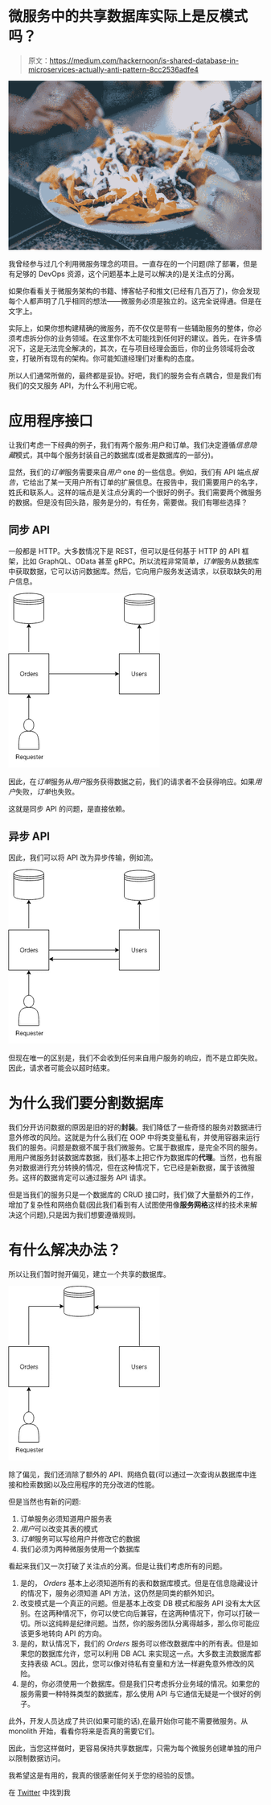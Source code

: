 # 微服务中的共享数据库实际上是反模式吗？

> 原文：<https://medium.com/hackernoon/is-shared-database-in-microservices-actually-anti-pattern-8cc2536adfe4>

![](img/c2a41a6250f550db8af4fcffa43e9189.png)

我曾经参与过几个利用微服务理念的项目。一直存在的一个问题(除了部署，但是有足够的 DevOps 资源，这个问题基本上是可以解决的)是关注点的分离。

如果你看看关于微服务架构的书籍、博客帖子和推文(已经有几百万了)，你会发现每个人都声明了几乎相同的想法——微服务必须是独立的。这完全说得通。但是在文字上。

实际上，如果你想构建精确的微服务，而不仅仅是带有一些辅助服务的整体，你必须考虑拆分你的业务领域。在这里你不太可能找到任何好的建议。首先，在许多情况下，这是无法完全解决的，其次，在与项目经理会面后，你的业务领域将会改变，打破所有现有的架构。你可能知道经理们对重构的态度。

所以人们通常所做的，最终都是妥协。好吧，我们的服务会有点耦合，但是我们有我们的交叉服务 API，为什么不利用它呢。

# 应用程序接口

让我们考虑一下经典的例子，我们有两个服务:用户和订单。我们决定遵循*信息隐藏*模式，其中每个服务封装自己的数据库(或者是数据库的一部分)。

显然，我们的*订单*服务需要来自*用户* one 的一些信息。例如，我们有 API 端点*报告*，它给出了某一天用户所有订单的扩展信息。在报告中，我们需要用户的名字，姓氏和联系人。这样的端点是关注点分离的一个很好的例子。我们需要两个微服务的数据。但是没有回头路，服务是分的，有任务，需要做。我们有哪些选择？

## 同步 API

一般都是 HTTP。大多数情况下是 REST，但可以是任何基于 HTTP 的 API 框架，比如 GraphQL、OData 甚至 gRPC。所以流程非常简单，*订单*服务从数据库中获取数据，它可以访问数据库。然后，它向用户服务发送请求，以获取缺失的用户信息。

![](img/60a74ef84352e155616ae3b2d1e4c7a4.png)

因此，在*订单*服务从*用户*服务获得数据之前，我们的请求者不会获得响应。如果*用户*失败，*订单*也失败。

这就是同步 API 的问题，是直接依赖。

## 异步 API

因此，我们可以将 API 改为异步传输，例如流。

![](img/b6848bf2a0e0e97612d317d04dccec10.png)

但现在唯一的区别是，我们不会收到任何来自用户服务的响应，而不是立即失败。因此，请求者可能会以超时结束。

# 为什么我们要分割数据库

我们分开访问数据的原因是旧的好的**封装**。我们降低了一些奇怪的服务对数据进行意外修改的风险。这就是为什么我们在 OOP 中将类变量私有，并使用容器来运行我们的服务。问题是数据不属于我们微服务。它属于数据库，是完全不同的服务。用用户微服务封装数据库数据，我们基本上把它作为数据库的**代理**。当然，也有服务对数据进行充分转换的情况，但在这种情况下，它已经是新数据，属于该微服务。这样的数据肯定可以通过服务 API 请求。

但是当我们的服务只是一个数据库的 CRUD 接口时，我们做了大量额外的工作，增加了复杂性和网络负载(因此我们看到有人试图使用像**服务网格**这样的技术来解决这个问题),只是因为我们想要遵循规则。

# 有什么解决办法？

所以让我们暂时抛开偏见，建立一个共享的数据库。

![](img/0969fface1715273f3f423688548a02f.png)

除了偏见，我们还消除了额外的 API、网络负载(可以通过一次查询从数据库中连接和检索数据)以及应用程序的充分改进的性能。

但是当然也有新的问题:

1.  订单服务必须知道用户服务表
2.  *用户*可以改变其表的模式
3.  *订单*服务可以写给用户并修改它的数据
4.  我们必须为两种微服务使用一个数据库

看起来我们又一次打破了关注点的分离。但是让我们考虑所有的问题。

1.  是的， *Orders* 基本上必须知道所有的表和数据库模式。但是在信息隐藏设计的情况下，服务必须知道 API 方法，这仍然是同类的额外知识。
2.  改变模式是一个真正的问题。但是基本上改变 DB 模式和服务 API 没有太大区别。在这两种情况下，你可以使它向后兼容，在这两种情况下，你可以打破一切。所以这纯粹是纪律问题。当然，你的服务团队分离得越多，那么你可能应该更多地转向 API 的方向。
3.  是的，默认情况下，我们的 *Orders* 服务可以修改数据库中的所有表。但是如果您的数据库允许，您可以利用 DB ACL 来实现这一点。大多数主流数据库都支持表级 ACL。因此，您可以像对待私有变量和方法一样避免意外修改的风险。
4.  是的，你必须使用一个数据库。但是我们只考虑拆分业务域的情况。如果您的服务需要一种特殊类型的数据库，那么使用 API 与它通信无疑是一个很好的例子。

此外，开发人员达成了共识(如果可能的话),在最开始你可能不需要微服务。从 monolith 开始，看看你将来是否真的需要它们。

因此，当您这样做时，更容易保持共享数据库，只需为每个微服务创建单独的用户以限制数据访问。

我希望这是有用的，我真的很感谢任何关于您的经验的反馈。

在 [Twitter](http://twitter.com/@raxpost) 中找到我
